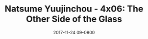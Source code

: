 ---
layout: entry.pug
title: "Natsume Yuujinchou - 4x06: The Other Side of the Glass"
date: 2017-11-24 09-0800
publishDate: 2017-12-31T00:00:00 -0800
broadcastDate: 2012-02-06 09-0800
categories: watchthroughs anime natsume-yuujinchou
draft: true
---